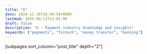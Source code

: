 ```yaml
---
title: "U"
date: 2024-11-26T10:49:54+0000
lastmod: 2025-08-11T12:01:00
draft: false
description: "U - Payment industry knowledge and insights"
keywords: ["payments", "fintech", "money transfer", "banking"]
---
```


[subpages sort_column="post_title" depth="2"]